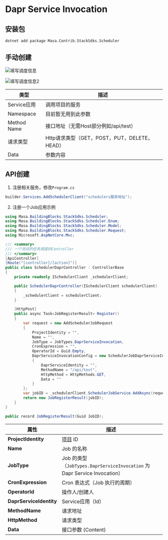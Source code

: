 ﻿# Dapr Service Invocation

## 安装包

   ```shell
   dotnet add package Masa.Contrib.StackSdks.Scheduler
   ```

## 手动创建
![填写调度信息](http://cdn.masastack.com/stack/doc/scheduler/rc1/scheduler_dapr_insert.png)

![填写调度信息2](http://cdn.masastack.com/stack/doc/scheduler/rc1/scheduler_dapr_insert_2.png)

   | 类型 | 描述 |
   | --------- | ------------------ |
   | Service应用 | 调用项目的服务 |
   | Namespace | 目前暂无用到此参数 |
   | Method Name | 接口地址（无需Host部分例如/api/test） |
   | 请求类型 | Http请求类型（GET，POST，PUT，DELETE，HEAD） |
   | Data | 参数内容 |

## API创建
   1. 注册相关服务，修改`Program.cs`

   ```csharp
   builder.Services.AddSchedulerClient("schedulers服务地址");
   ```

   2. 注册一个Job应用示例

   ```csharp
   using Masa.BuildingBlocks.StackSdks.Scheduler;
   using Masa.BuildingBlocks.StackSdks.Scheduler.Enum;
   using Masa.BuildingBlocks.StackSdks.Scheduler.Model;
   using Masa.BuildingBlocks.StackSdks.Scheduler.Request;
   using Microsoft.AspNetCore.Mvc;
   
   /// <summary>
   /// 一个测试的任务调度的Controller
   /// </summary>
   [ApiController]
   [Route("[controller]/[action]")]
   public class SchedulerDaprController : ControllerBase
   {
       private readonly ISchedulerClient _schedulerClient;
   
       public SchedulerDaprController(ISchedulerClient schedulerClient)
       {
           _schedulerClient = schedulerClient;
       }
   
       [HttpPost]
       public async Task<JobRegisterResult> Register()
       {
           var request = new AddSchedulerJobRequest
           {
               ProjectIdentity = "",
               Name = "",
               JobType = JobTypes.DaprServiceInvocation,
               CronExpression = "",
               OperatorId = Guid.Empty,
               DaprServiceInvocationConfig = new SchedulerJobDaprServiceInvocationConfig
               {
                   DaprServiceIdentity = "",
                   MethodName = "/api/test",
                   HttpMethod = HttpMethods.GET,
                   Data = ""
               }
           };
           var jobID = _schedulerClient.SchedulerJobService.AddAsync(request);
		   return new JobRegisterResult(jobID);
       }
   }
   
   public record JobRegisterResult(Guid JobID);
   
   ```
  
   | **属性** | **描述** |
   |----------------------|--------------------------------------|
   | **ProjectIdentity**  | [项目](stack/pm/introduce) ID |
   | **Name** | Job 的名称 |
   | **JobType** | Job 的类型（`JobTypes.DaprServiceInvocation` 为 Dapr Service Invocation） |
   | **CronExpression** | Cron 表达式（Job 执行的周期） |
   | **OperatorId** | 操作人/创建人 |
   | **DaprServiceIdentity** | Service应用（Id） |
   | **MethodName** | 请求地址 |
   | **HttpMethod** | 请求类型 |
   | **Data** | 接口参数 (Content) |

